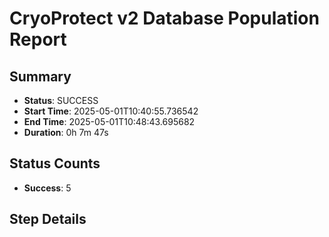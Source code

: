 # CryoProtect v2 Database Population Report

## Summary

- **Status**: SUCCESS
- **Start Time**: 2025-05-01T10:40:55.736542
- **End Time**: 2025-05-01T10:48:43.695682
- **Duration**: 0h 7m 47s

## Status Counts

- **Success**: 5

## Step Details

